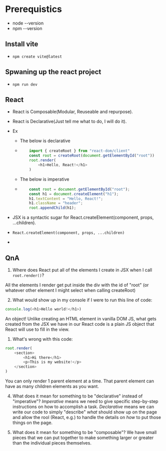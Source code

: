 # Prerequistics

- node --version
- npm --version

## Install vite

- `npm create vite@latest`

## Spwaning up the react project

- `npm run dev`

## React

- React is Composable(Modular, Reuseable and repurpose).
- React is Declarative(Just tell me what to do, I will do it).

- Ex

  - The below is declarative

  - ```javascript
        import { createRoot } from "react-dom/client"
        const root = createRoot(document.getElementById("root"))
        root.render(
            <h1>Hello, React!</h1>
        )
    ```

  - The below is imperative

  - ```javascript
        const root = document.getElementById("root");
        const h1 = document.createElement("h1");
        h1.textContent = "Hello, React!";
        h1.className = "header";
        root.appendChild(h1);
    ```

- JSX is a syntactic sugar for React.createElement(component, props, ...children).
- `React.createElement(component, props, ...children)`
-

## QnA

1. Where does React put all of the elements I create in JSX when I
   call `root.render()`?

All the elements I render get put inside the div with the id of "root"
(or whatever other element I might select when calling createRoot)

2. What would show up in my console if I were to run this line of code:

```javascript
console.log(<h1>Hello world!</h1>)
```

An object! Unlike creating an HTML element in vanilla DOM JS, what
gets created from the JSX we have in our React code is a plain JS object
that React will use to fill in the view.

1. What's wrong with this code:

```javascript
root.render(
    <section>
        <h1>Hi there</h1>
        <p>This is my website!</p>
    </section>
)
```

You can only render 1 parent element at a time. That parent element can have
as many children elements as you want.

4. What does it mean for something to be "declarative" instead of "imperative"?
*Imperative* means we need to give specific step-by-step instructions on how to
accomplish a task.
*Declarative* means we can write our code to simply "describe" *what* should show up
on the page and allow the rool (React, e.g.) to handle the details on *how* to
put those things on the page.

5. What does it mean for something to be "composable"?
We have small pieces that we can put together to make something
larger or greater than the individual pieces themselves.
